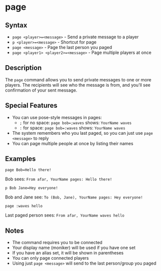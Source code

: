 # page

## Syntax

- `page <player>=<message>` - Send a private message to a player
- `p <player>=<message>` - Shortcut for page
- `page <message>` - Page the last person you paged
- `page <player1> <player2>=<message>` - Page multiple players at once

## Description

The `page` command allows you to send private messages to one or more players.
The recipients will see who the message is from, and you'll see confirmation of
your sent message.

## Special Features

- You can use pose-style messages in pages:
  - `;` for no space: `page bob=;waves` shows: `YourName waves`
  - `:` for space: `page bob=:waves` shows: `YourName waves`
- The system remembers who you last paged, so you can just use `page <message>`
  to reply
- You can page multiple people at once by listing their names

## Examples

```
page Bob=Hello there!
```

Bob sees: `From afar, YourName pages: Hello there!`

```
p Bob Jane=Hey everyone!
```

Bob and Jane see: `To (Bob, Jane), YourName pages: Hey everyone!`

```
page :waves hello
```

Last paged person sees: `From afar, YourName waves hello`

## Notes

- The command requires you to be connected
- Your display name (moniker) will be used if you have one set
- If you have an alias set, it will be shown in parentheses
- You can only page connected players
- Using just `page <message>` will send to the last person/group you paged
